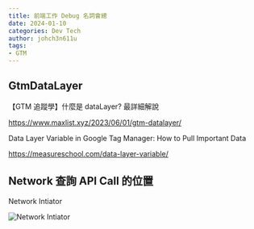 ```yaml
---
title: 前端工作 Debug 名詞會總
date: 2024-01-10
categories: Dev Tech
author: johch3n611u
tags:
- GTM
---
```


## GtmDataLayer

【GTM 追蹤學】什麼是 dataLayer? 最詳細解說

https://www.maxlist.xyz/2023/06/01/gtm-datalayer/

Data Layer Variable in Google Tag Manager: How to Pull Important Data

https://measureschool.com/data-layer-variable/

## Network 查詢 API Call 的位置

Network Intiator

![Network Intiator](/assets/img/Intiator.png)